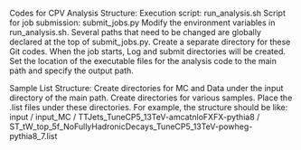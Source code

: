 Codes for CPV Analysis
Structure:
Execution script: run_analysis.sh
Script for job submission: submit_jobs.py
Modify the environment variables in run_analysis.sh.
Several paths that need to be changed are globally declared at the top of submit_jobs.py.
Create a separate directory for these Git codes. When the job starts, Log and submit directories will be created.
Set the location of the executable files for the analysis code to the main path and specify the output path.

Sample List Structure:
Create directories for MC and Data under the input directory of the main path.
Create directories for various samples.
Place the .list files under these directories.
For example, the structure should be like:
input / input_MC / TTJets_TuneCP5_13TeV-amcatnloFXFX-pythia8 / ST_tW_top_5f_NoFullyHadronicDecays_TuneCP5_13TeV-powheg-pythia8_7.list

